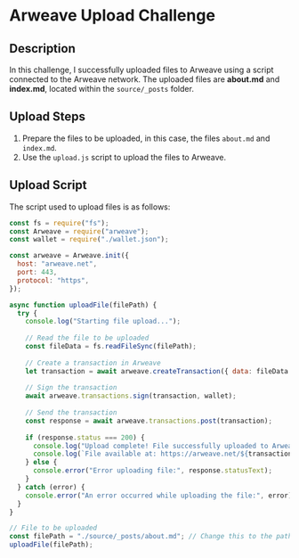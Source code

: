 # Arweave Upload Challenge

## Description
In this challenge, I successfully uploaded files to Arweave using a script connected to the Arweave network. The uploaded files are **about.md** and **index.md**, located within the `source/_posts` folder.

## Upload Steps
1. Prepare the files to be uploaded, in this case, the files `about.md` and `index.md`.
2. Use the `upload.js` script to upload the files to Arweave.

## Upload Script
The script used to upload files is as follows:

```javascript
const fs = require("fs");
const Arweave = require("arweave");
const wallet = require("./wallet.json");

const arweave = Arweave.init({
  host: "arweave.net",
  port: 443,
  protocol: "https",
});

async function uploadFile(filePath) {
  try {
    console.log("Starting file upload...");
    
    // Read the file to be uploaded
    const fileData = fs.readFileSync(filePath);
    
    // Create a transaction in Arweave
    let transaction = await arweave.createTransaction({ data: fileData }, wallet);
    
    // Sign the transaction
    await arweave.transactions.sign(transaction, wallet);
    
    // Send the transaction
    const response = await arweave.transactions.post(transaction);
    
    if (response.status === 200) {
      console.log("Upload complete! File successfully uploaded to Arweave.");
      console.log(`File available at: https://arweave.net/${transaction.id}`);
    } else {
      console.error("Error uploading file:", response.statusText);
    }
  } catch (error) {
    console.error("An error occurred while uploading the file:", error);
  }
}

// File to be uploaded
const filePath = "./source/_posts/about.md"; // Change this to the path of the file you want to upload
uploadFile(filePath);
